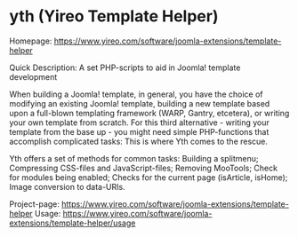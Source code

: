 yth (Yireo Template Helper)
===========================
Homepage: https://www.yireo.com/software/joomla-extensions/template-helper

Quick Description: A set PHP-scripts to aid in Joomla! template development

When building a Joomla! template, in general, you have the choice of modifying an existing Joomla! template, building a new template based upon a full-blown templating
framework (WARP, Gantry, etcetera), or writing your own template from scratch. For this third alternative - writing your template from the base up - you might need
simple PHP-functions that accomplish complicated tasks: This is where Yth comes to the rescue.

Yth offers a set of methods for common tasks: Building a splitmenu; Compressing CSS-files and JavaScript-files; Removing MooTools; Check for modules being enabled;
Checks for the current page (isArticle, isHome); Image conversion to data-URIs.

Project-page: https://www.yireo.com/software/joomla-extensions/template-helper
Usage: https://www.yireo.com/software/joomla-extensions/template-helper/usage

